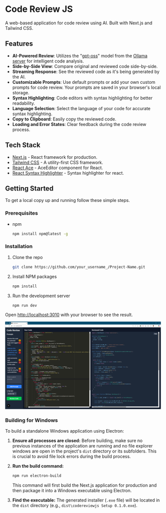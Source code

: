 # Code Review JS

A web-based application for code review using AI. Built with Next.js and Tailwind CSS.

## Features

- **AI-Powered Review**: Utilizes the "[gpt-oss](https://ollama.com/library/gpt-oss)" model from the [Ollama server](https://ollama.com/) for intelligent code analysis.
- **Side-by-Side View**: Compare original and reviewed code side-by-side.
- **Streaming Response**: See the reviewed code as it's being generated by the AI.
- **Customizable Prompts**: Use default prompts or add your own custom prompts for code review. Your prompts are saved in your browser's local storage.
- **Syntax Highlighting**: Code editors with syntax highlighting for better readability.
- **Language Selection**: Select the language of your code for accurate syntax highlighting.
- **Copy to Clipboard**: Easily copy the reviewed code.
- **Loading and Error States**: Clear feedback during the code review process.

## Tech Stack

- [Next.js](https://nextjs.org/) - React framework for production.
- [Tailwind CSS](https://tailwindcss.com/) - A utility-first CSS framework.
- [React Ace](https://github.com/securingsincity/react-ace) - AceEditor component for React.
- [React Syntax Highlighter](https://github.com/react-syntax-highlighter/react-syntax-highlighter) - Syntax highlighter for react.

## Getting Started

To get a local copy up and running follow these simple steps.

### Prerequisites

- npm

  ```sh
  npm install npm@latest -g
  ```

### Installation

1. Clone the repo

   ```sh
   git clone https://github.com/your_username_/Project-Name.git
   ```

2. Install NPM packages

   ```sh
   npm install
   ```

3. Run the development server

   ```sh
   npm run dev
   ```

Open [http://localhost:3010](http://localhost:3010) with your browser to see the result.

![Screen shot](./images/screen.png)

### Building for Windows

To build a standalone Windows application using Electron:

1. **Ensure all processes are closed:** Before building, make sure no previous instances of the application are running and no file explorer windows are open in the project's `dist` directory or its subfolders. This is crucial to avoid file lock errors during the build process.
2. **Run the build command:**

    ```sh
    npm run electron-build
    ```

    This command will first build the Next.js application for production and then package it into a Windows executable using Electron.
3. **Find the executable:** The generated installer (`.exe` file) will be located in the `dist` directory (e.g., `dist\codereviewjs Setup 0.1.0.exe`).
